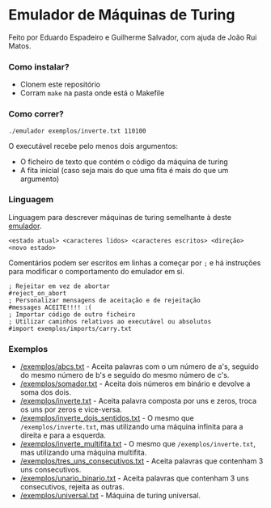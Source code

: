 # Emulador de Máquinas de Turing
Feito por Eduardo Espadeiro e Guilherme Salvador, com ajuda de João Rui Matos.

### Como instalar?
- Clonem este repositório
- Corram `make` na pasta onde está o Makefile

### Como correr?
```
./emulador exemplos/inverte.txt 110100
```

O executável recebe pelo menos dois argumentos:
- O ficheiro de texto que contém o código da máquina de turing
- A fita inicial (caso seja mais do que uma fita é mais do que um argumento)

### Linguagem
Linguagem para descrever máquinas de turing semelhante à deste [emulador](https://github.com/kiriloman/Multitape-Non-Deterministic-Turing-Machine).
```
<estado atual> <caracteres lidos> <caracteres escritos> <direção> <novo estado>
```

Comentários podem ser escritos em linhas a começar por `;` e há instruções para modificar o comportamento do emulador em si.
```
; Rejeitar em vez de abortar
#reject_on_abort
; Personalizar mensagens de aceitação e de rejeitação
#messages ACEITE!!!! :(
; Importar código de outro ficheiro
; Utilizar caminhos relativos ao executável ou absolutos
#import exemplos/imports/carry.txt
```

### Exemplos
- [/exemplos/abcs.txt](https://github.com/EdSwordsmith/emulador-maquinas-turing/tree/master/exemplos/abcs.txt) - Aceita palavras com o um número de a's, seguido do mesmo número de b's e seguido do mesmo número de c's.
- [/exemplos/somador.txt](https://github.com/EdSwordsmith/emulador-maquinas-turing/tree/master/exemplos/somador.txt) - Aceita dois números em binário e devolve a soma dos dois.
- [/exemplos/inverte.txt](https://github.com/EdSwordsmith/emulador-maquinas-turing/tree/master/exemplos/inverte.txt) - Aceita palavra composta por uns e zeros, troca os uns por zeros e vice-versa.
- [/exemplos/inverte_dois_sentidos.txt](https://github.com/EdSwordsmith/emulador-maquinas-turing/tree/master/exemplos/inverte.txt) - O mesmo que `/exemplos/inverte.txt`, mas utilizando uma máquina infinita para a direita e para a esquerda.
- [/exemplos/inverte_multifita.txt](https://github.com/EdSwordsmith/emulador-maquinas-turing/tree/master/exemplos/inverte_multifita.txt) - O mesmo que `/exemplos/inverte.txt`, mas utilizando uma máquina multifita.
- [/exemplos/tres_uns_consecutivos.txt](https://github.com/EdSwordsmith/emulador-maquinas-turing/tree/master/exemplos/tres_uns_consecutivos.txt) - Aceita palavras que contenham 3 uns consecutivos.
- [/exemplos/unario_binario.txt](https://github.com/EdSwordsmith/emulador-maquinas-turing/tree/master/exemplos/unario_binario.txt) - Aceita palavras que contenham 3 uns consecutivos, rejeita as outras.
- [/exemplos/universal.txt](https://github.com/EdSwordsmith/emulador-maquinas-turing/tree/master/exemplos/universal.txt) - Máquina de turing universal.
